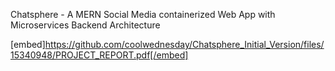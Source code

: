 Chatsphere - A MERN Social Media containerized Web App with Microservices Backend Architecture

[embed]https://github.com/coolwednesday/Chatsphere_Initial_Version/files/15340948/PROJECT_REPORT.pdf[/embed]
